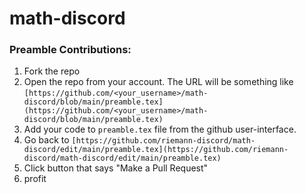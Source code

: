 # math-discord

### Preamble Contributions:
1. Fork the repo
2. Open the repo from your account. The URL will be something like 
    `[https://github.com/<your_username>/math-discord/blob/main/preamble.tex](https://github.com/<your_username>/math-discord/blob/main/preamble.tex)`
3. Add your code to `preamble.tex` file from the github user-interface.
4. Go back to 
    `[https://github.com/riemann-discord/math-discord/edit/main/preamble.tex](https://github.com/riemann-discord/math-discord/edit/main/preamble.tex)`
5. Click button that says "Make a Pull Request"
6. profit
